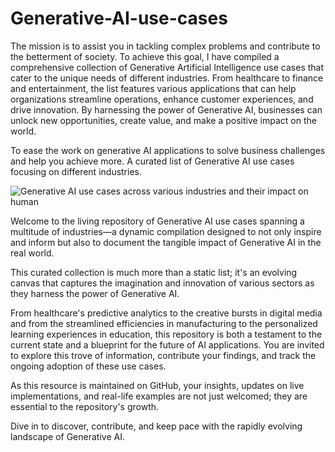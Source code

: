 # Generative-AI-use-cases
The mission is to assist you in tackling complex problems and contribute to the betterment of society. To achieve this goal, I have compiled a comprehensive collection of Generative Artificial Intelligence use cases that cater to the unique needs of different industries. From healthcare to finance and entertainment, the list features various applications that can help organizations streamline operations, enhance customer experiences, and drive innovation. By harnessing the power of Generative AI, businesses can unlock new opportunities, create value, and make a positive impact on the world.

To ease the work on generative AI applications to solve business challenges and help you achieve more. A curated list of Generative AI use cases focusing on different industries. 

![Generative AI use cases across various industries and their impact on human](https://github.com/kashifmannzoor/Generative-AI-use-cases/assets/42314831/f10b5bac-d714-4532-be90-1c81690ff04c)

Welcome to the living repository of Generative AI use cases spanning a multitude of industries—a dynamic compilation designed to not only inspire and inform but also to document the tangible impact of Generative AI in the real world.

This curated collection is much more than a static list; it's an evolving canvas that captures the imagination and innovation of various sectors as they harness the power of Generative AI. 

From healthcare's predictive analytics to the creative bursts in digital media and from the streamlined efficiencies in manufacturing to the personalized learning experiences in education, this repository is both a testament to the current state and a blueprint for the future of AI applications. You are invited to explore this trove of information, contribute your findings, and track the ongoing adoption of these use cases. 

As this resource is maintained on GitHub, your insights, updates on live implementations, and real-life examples are not just welcomed; they are essential to the repository's growth.

Dive in to discover, contribute, and keep pace with the rapidly evolving landscape of Generative AI.
